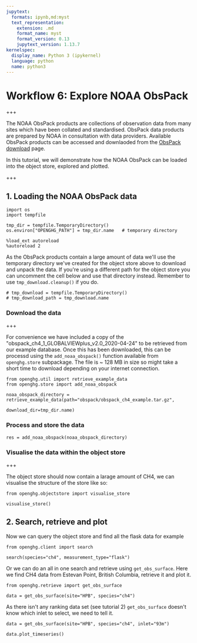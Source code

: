 ```yaml
---
jupytext:
  formats: ipynb,md:myst
  text_representation:
    extension: .md
    format_name: myst
    format_version: 0.13
    jupytext_version: 1.13.7
kernelspec:
  display_name: Python 3 (ipykernel)
  language: python
  name: python3
---
```


# Workflow 6: Explore NOAA ObsPack

+++

The NOAA ObsPack products are collections of observation data from many sites which have been collated and standardised. ObsPack data products are prepared by NOAA in consultation with data providers. Available ObsPack products can be accessed and downlaoded from the [ObsPack download](https://gml.noaa.gov/ccgg/obspack/data.php) page.

In this tutorial, we will demonstrate how the NOAA ObsPack can be loaded into the object store, explored and plotted.

+++

## 1. Loading the NOAA ObsPack data

```{code-cell} ipython3
import os
import tempfile

tmp_dir = tempfile.TemporaryDirectory()
os.environ["OPENGHG_PATH"] = tmp_dir.name   # temporary directory

%load_ext autoreload
%autoreload 2
```

As the ObsPack products contain a large amount of data we'll use the temporary directory we've created for the object store above to download and unpack the data. If you're using a different path for the object store you can uncomment the cell below and use that directory instead. Remember to use `tmp_download.cleanup()` if you do.

```{code-cell} ipython3
# tmp_download = tempfile.TemporaryDirectory()
# tmp_download_path = tmp_download.name
```

### Download the data

+++

For convenience we have included a copy of the "obspack_ch4_1_GLOBALVIEWplus_v2.0_2020-04-24" to be retrieved from our example database. Once this has been downloaded, this can be processd using the `add_noaa_obspack()` function available from `openghg.store` subpackage. The file is ~ 128 MB in size so might take a short time to download depending on your internet connection.

```{code-cell} ipython3
from openghg.util import retrieve_example_data
from openghg.store import add_noaa_obspack

noaa_obspack_directory = retrieve_example_data(path="obspack/obspack_ch4_example.tar.gz",
                                                download_dir=tmp_dir.name)
```

### Process and store the data

```{code-cell} ipython3
res = add_noaa_obspack(noaa_obspack_directory)
```

### Visualise the data within the object store

+++

The object store should now contain a larage amount of CH4, we can visualise the structure of the store like so:

```{code-cell} ipython3
from openghg.objectstore import visualise_store

visualise_store()
```

## 2. Search, retrieve and plot

Now we can query the object store and find all the flask data for example

```{code-cell} ipython3
from openghg.client import search

search(species="ch4", measurement_type="flask")
```

Or we can do an all in one search and retrieve using `get_obs_surface`. Here we find CH4 data from Estevan Point, British Columbia, retrieve it and plot it.

```{code-cell} ipython3
from openghg.retrieve import get_obs_surface

data = get_obs_surface(site="HPB", species="ch4")
```

As there isn't any ranking data set (see tutorial 2) `get_obs_surface` doesn't know which inlet to select, we need to tell it.

```{code-cell} ipython3
data = get_obs_surface(site="HPB", species="ch4", inlet="93m")
```

```{code-cell} ipython3
data.plot_timeseries()
```
